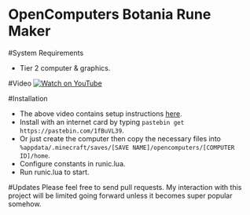 OpenComputers Botania Rune Maker
=================================

#System Requirements
- Tier 2 computer & graphics.

#Video
[![Watch on YouTube](https://img.youtube.com/vi/U3wnCnLW-Ww/0.jpg)](https://youtu.be/U3wnCnLW-Ww?t=10m40s)

#Installation
- The above video contains setup instructions [here](https://youtu.be/U3wnCnLW-Ww?t=10m40s).
- Install with an internet card by typing `pastebin get https://pastebin.com/1fBuVL39`.
- Or just create the computer then copy the necessary files into `%appdata/.minecraft/saves/[SAVE NAME]/opencomputers/[COMPUTER ID]/home`.
- Configure constants in runic.lua.
- Run runic.lua to start.

#Updates
Please feel free to send pull requests. My interaction with this project will be limited going forward unless it becomes super popular somehow.